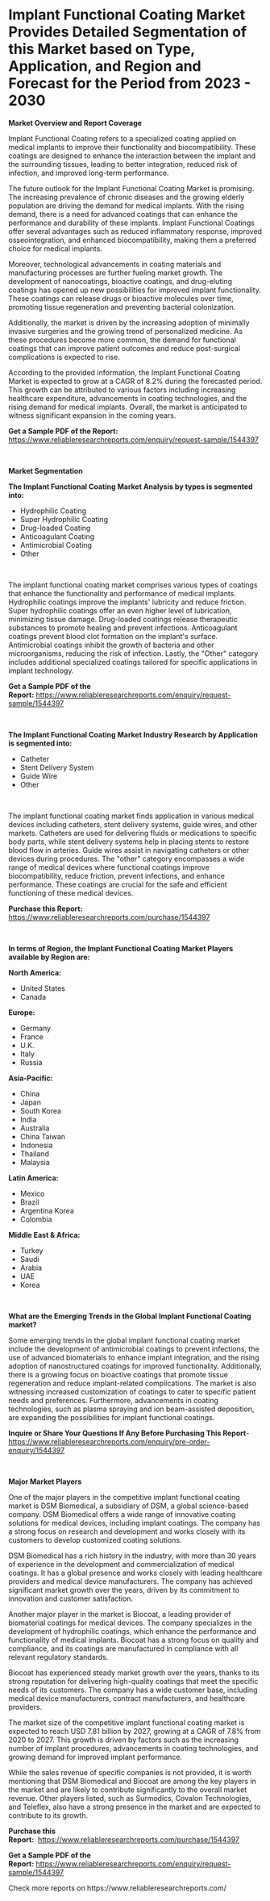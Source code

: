 <p><h1>Implant Functional Coating Market Provides Detailed Segmentation of this Market based on Type, Application, and Region and Forecast for the Period from 2023 - 2030</h1></p><p><strong>Market Overview and Report Coverage</strong></p>
<p><p>Implant Functional Coating refers to a specialized coating applied on medical implants to improve their functionality and biocompatibility. These coatings are designed to enhance the interaction between the implant and the surrounding tissues, leading to better integration, reduced risk of infection, and improved long-term performance.</p><p>The future outlook for the Implant Functional Coating Market is promising. The increasing prevalence of chronic diseases and the growing elderly population are driving the demand for medical implants. With the rising demand, there is a need for advanced coatings that can enhance the performance and durability of these implants. Implant Functional Coatings offer several advantages such as reduced inflammatory response, improved osseointegration, and enhanced biocompatibility, making them a preferred choice for medical implants.</p><p>Moreover, technological advancements in coating materials and manufacturing processes are further fueling market growth. The development of nanocoatings, bioactive coatings, and drug-eluting coatings has opened up new possibilities for improved implant functionality. These coatings can release drugs or bioactive molecules over time, promoting tissue regeneration and preventing bacterial colonization.</p><p>Additionally, the market is driven by the increasing adoption of minimally invasive surgeries and the growing trend of personalized medicine. As these procedures become more common, the demand for functional coatings that can improve patient outcomes and reduce post-surgical complications is expected to rise.</p><p>According to the provided information, the Implant Functional Coating Market is expected to grow at a CAGR of 8.2% during the forecasted period. This growth can be attributed to various factors including increasing healthcare expenditure, advancements in coating technologies, and the rising demand for medical implants. Overall, the market is anticipated to witness significant expansion in the coming years.</p></p>
<p><strong>Get a Sample PDF of the Report:</strong> <a href="https://www.reliableresearchreports.com/enquiry/request-sample/1544397">https://www.reliableresearchreports.com/enquiry/request-sample/1544397</a></p>
<p>&nbsp;</p>
<p><strong>Market Segmentation</strong></p>
<p><strong>The Implant Functional Coating Market Analysis by types is segmented into:</strong></p>
<p><ul><li>Hydrophilic Coating</li><li>Super Hydrophilic Coating</li><li>Drug-loaded Coating</li><li>Anticoagulant Coating</li><li>Antimicrobial Coating</li><li>Other</li></ul></p>
<p>&nbsp;</p>
<p><p>The implant functional coating market comprises various types of coatings that enhance the functionality and performance of medical implants. Hydrophilic coatings improve the implants' lubricity and reduce friction. Super hydrophilic coatings offer an even higher level of lubrication, minimizing tissue damage. Drug-loaded coatings release therapeutic substances to promote healing and prevent infections. Anticoagulant coatings prevent blood clot formation on the implant's surface. Antimicrobial coatings inhibit the growth of bacteria and other microorganisms, reducing the risk of infection. Lastly, the "Other" category includes additional specialized coatings tailored for specific applications in implant technology.</p></p>
<p><strong>Get a Sample PDF of the Report:</strong>&nbsp;<a href="https://www.reliableresearchreports.com/enquiry/request-sample/1544397">https://www.reliableresearchreports.com/enquiry/request-sample/1544397</a></p>
<p>&nbsp;</p>
<p><strong>The Implant Functional Coating Market Industry Research by Application is segmented into:</strong></p>
<p><ul><li>Catheter</li><li>Stent Delivery System</li><li>Guide Wire</li><li>Other</li></ul></p>
<p>&nbsp;</p>
<p><p>The implant functional coating market finds application in various medical devices including catheters, stent delivery systems, guide wires, and other markets. Catheters are used for delivering fluids or medications to specific body parts, while stent delivery systems help in placing stents to restore blood flow in arteries. Guide wires assist in navigating catheters or other devices during procedures. The "other" category encompasses a wide range of medical devices where functional coatings improve biocompatibility, reduce friction, prevent infections, and enhance performance. These coatings are crucial for the safe and efficient functioning of these medical devices.</p></p>
<p><strong>Purchase this Report:</strong>&nbsp; <a href="https://www.reliableresearchreports.com/purchase/1544397">https://www.reliableresearchreports.com/purchase/1544397</a></p>
<p>&nbsp;</p>
<p><strong>In terms of Region, the Implant Functional Coating Market Players available by Region are:</strong></p>
<p>
    <p> <strong> North America: </strong>
        <ul>
            <li>United States</li>
            <li>Canada</li>
        </ul>
        </p> 
    <p> <strong> Europe: </strong>
        <ul>
            <li>Germany</li>
            <li>France</li>
            <li>U.K.</li>
            <li>Italy</li>
            <li>Russia</li>
        </ul>
        </p> 
    <p> <strong> Asia-Pacific: </strong>
        <ul>
            <li>China</li>
            <li>Japan</li>
            <li>South Korea</li>
            <li>India</li>
            <li>Australia</li>
            <li>China Taiwan</li>
            <li>Indonesia</li>
            <li>Thailand</li>
            <li>Malaysia</li>
        </ul>
        </p> 
    <p> <strong> Latin America: </strong>
        <ul>
            <li>Mexico</li>
            <li>Brazil</li>
            <li>Argentina Korea</li>
            <li>Colombia</li>
        </ul>
        </p> 
    <p> <strong> Middle East & Africa: </strong>
        <ul>
            <li>Turkey</li>
            <li>Saudi</li>
            <li>Arabia</li>
            <li>UAE</li>
            <li>Korea</li>
        </ul>
    </p>
    </p>
<p>&nbsp;</p>
<p><strong>What are the Emerging Trends in the Global Implant Functional Coating market?</strong></p>
<p><p>Some emerging trends in the global implant functional coating market include the development of antimicrobial coatings to prevent infections, the use of advanced biomaterials to enhance implant integration, and the rising adoption of nanostructured coatings for improved functionality. Additionally, there is a growing focus on bioactive coatings that promote tissue regeneration and reduce implant-related complications. The market is also witnessing increased customization of coatings to cater to specific patient needs and preferences. Furthermore, advancements in coating technologies, such as plasma spraying and ion beam-assisted deposition, are expanding the possibilities for implant functional coatings.</p></p>
<p><strong>Inquire or Share Your Questions If Any Before Purchasing This Report</strong>- <a href="https://www.reliableresearchreports.com/enquiry/pre-order-enquiry/1544397">https://www.reliableresearchreports.com/enquiry/pre-order-enquiry/1544397</a></p>
<p>&nbsp;</p>
<p><strong>Major Market Players</strong></p>
<p><p>One of the major players in the competitive implant functional coating market is DSM Biomedical, a subsidiary of DSM, a global science-based company. DSM Biomedical offers a wide range of innovative coating solutions for medical devices, including implant coatings. The company has a strong focus on research and development and works closely with its customers to develop customized coating solutions.</p><p>DSM Biomedical has a rich history in the industry, with more than 30 years of experience in the development and commercialization of medical coatings. It has a global presence and works closely with leading healthcare providers and medical device manufacturers. The company has achieved significant market growth over the years, driven by its commitment to innovation and customer satisfaction.</p><p>Another major player in the market is Biocoat, a leading provider of biomaterial coatings for medical devices. The company specializes in the development of hydrophilic coatings, which enhance the performance and functionality of medical implants. Biocoat has a strong focus on quality and compliance, and its coatings are manufactured in compliance with all relevant regulatory standards.</p><p>Biocoat has experienced steady market growth over the years, thanks to its strong reputation for delivering high-quality coatings that meet the specific needs of its customers. The company has a wide customer base, including medical device manufacturers, contract manufacturers, and healthcare providers.</p><p>The market size of the competitive implant functional coating market is expected to reach USD 7.81 billion by 2027, growing at a CAGR of 7.8% from 2020 to 2027. This growth is driven by factors such as the increasing number of implant procedures, advancements in coating technologies, and growing demand for improved implant performance.</p><p>While the sales revenue of specific companies is not provided, it is worth mentioning that DSM Biomedical and Biocoat are among the key players in the market and are likely to contribute significantly to the overall market revenue. Other players listed, such as Surmodics, Covalon Technologies, and Teleflex, also have a strong presence in the market and are expected to contribute to its growth.</p></p>
<p><strong>Purchase this Report:</strong>&nbsp;&nbsp;<a href="https://www.reliableresearchreports.com/purchase/1544397">https://www.reliableresearchreports.com/purchase/1544397</a></p>
<p></p>
<p><strong>Get a Sample PDF of the Report:</strong>&nbsp;<a href="https://www.reliableresearchreports.com/enquiry/request-sample/1544397">https://www.reliableresearchreports.com/enquiry/request-sample/1544397</a></p>
<p>Check more reports on https://www.reliableresearchreports.com/</p>